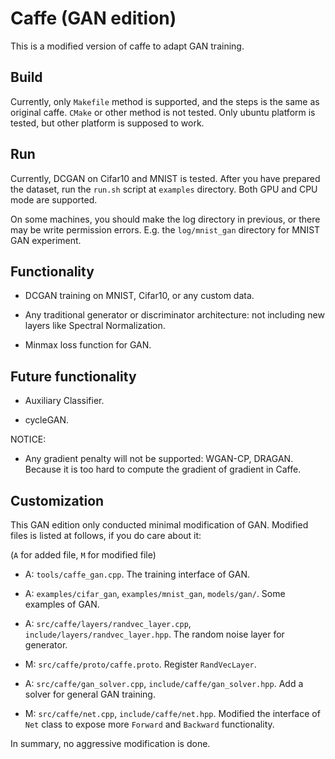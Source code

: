 # Caffe (GAN edition)

This is a modified version of caffe to adapt GAN training. 

## Build

Currently, only `Makefile` method is supported, and the steps is the same as original caffe. `CMake` or other method is not tested. Only ubuntu platform is tested, but other platform is supposed to work.

## Run

Currently, DCGAN on Cifar10 and MNIST is tested. After you have prepared the dataset, run the `run.sh` script at `examples` directory. Both GPU and CPU mode are supported.

On some machines, you should make the log directory in previous, or there may be write permission errors. E.g. the `log/mnist_gan` directory for MNIST GAN experiment.



## Functionality

- DCGAN training on MNIST, Cifar10, or any custom data.

- Any traditional generator or discriminator architecture: not including new layers like Spectral Normalization.

- Minmax loss function for GAN.

## Future functionality

- Auxiliary Classifier.

- cycleGAN.

NOTICE:

- Any gradient penalty will not be supported: WGAN-CP, DRAGAN. Because it is too hard to compute the gradient of gradient in Caffe.

## Customization

This GAN edition only conducted minimal modification of GAN. Modified files is listed at follows, if you do care about it:

(`A` for added file, `M` for modified file)

- A: `tools/caffe_gan.cpp`. The training interface of GAN.

- A: `examples/cifar_gan`, `examples/mnist_gan`, `models/gan/`. Some examples of GAN.

- A: `src/caffe/layers/randvec_layer.cpp`, `include/layers/randvec_layer.hpp`. The random noise layer for generator.

- M: `src/caffe/proto/caffe.proto`. Register `RandVecLayer`.

- A: `src/caffe/gan_solver.cpp`, `include/caffe/gan_solver.hpp`. Add a solver for general GAN training.

- M: `src/caffe/net.cpp`, `include/caffe/net.hpp`. Modified the interface of `Net` class to expose more `Forward` and `Backward` functionality.

In summary, no aggressive modification is done.

